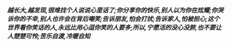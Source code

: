 ***越长大,越发现,很难找个人说说心里话了;你分享你的快乐,别人以为你在炫耀;你哭诉你的不幸,别人也许会在背后嘲笑;告诉朋友,怕会打扰;告诉家人,怕被担心;这个世界看你笑话的人,永远比用心逗你笑的人要多;所以,宁愿活的没心没肺,也不要让人楚楚可怜;苦乐自渡,冷暖自知***
